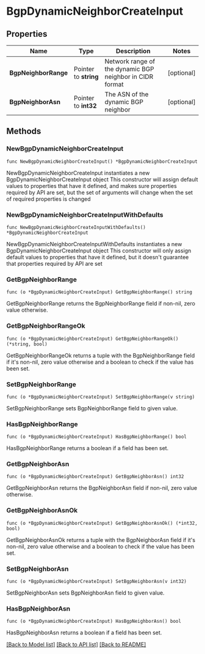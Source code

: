 # BgpDynamicNeighborCreateInput

## Properties

Name | Type | Description | Notes
------------ | ------------- | ------------- | -------------
**BgpNeighborRange** | Pointer to **string** | Network range of the dynamic BGP neighbor in CIDR format | [optional] 
**BgpNeighborAsn** | Pointer to **int32** | The ASN of the dynamic BGP neighbor | [optional] 

## Methods

### NewBgpDynamicNeighborCreateInput

`func NewBgpDynamicNeighborCreateInput() *BgpDynamicNeighborCreateInput`

NewBgpDynamicNeighborCreateInput instantiates a new BgpDynamicNeighborCreateInput object
This constructor will assign default values to properties that have it defined,
and makes sure properties required by API are set, but the set of arguments
will change when the set of required properties is changed

### NewBgpDynamicNeighborCreateInputWithDefaults

`func NewBgpDynamicNeighborCreateInputWithDefaults() *BgpDynamicNeighborCreateInput`

NewBgpDynamicNeighborCreateInputWithDefaults instantiates a new BgpDynamicNeighborCreateInput object
This constructor will only assign default values to properties that have it defined,
but it doesn't guarantee that properties required by API are set

### GetBgpNeighborRange

`func (o *BgpDynamicNeighborCreateInput) GetBgpNeighborRange() string`

GetBgpNeighborRange returns the BgpNeighborRange field if non-nil, zero value otherwise.

### GetBgpNeighborRangeOk

`func (o *BgpDynamicNeighborCreateInput) GetBgpNeighborRangeOk() (*string, bool)`

GetBgpNeighborRangeOk returns a tuple with the BgpNeighborRange field if it's non-nil, zero value otherwise
and a boolean to check if the value has been set.

### SetBgpNeighborRange

`func (o *BgpDynamicNeighborCreateInput) SetBgpNeighborRange(v string)`

SetBgpNeighborRange sets BgpNeighborRange field to given value.

### HasBgpNeighborRange

`func (o *BgpDynamicNeighborCreateInput) HasBgpNeighborRange() bool`

HasBgpNeighborRange returns a boolean if a field has been set.

### GetBgpNeighborAsn

`func (o *BgpDynamicNeighborCreateInput) GetBgpNeighborAsn() int32`

GetBgpNeighborAsn returns the BgpNeighborAsn field if non-nil, zero value otherwise.

### GetBgpNeighborAsnOk

`func (o *BgpDynamicNeighborCreateInput) GetBgpNeighborAsnOk() (*int32, bool)`

GetBgpNeighborAsnOk returns a tuple with the BgpNeighborAsn field if it's non-nil, zero value otherwise
and a boolean to check if the value has been set.

### SetBgpNeighborAsn

`func (o *BgpDynamicNeighborCreateInput) SetBgpNeighborAsn(v int32)`

SetBgpNeighborAsn sets BgpNeighborAsn field to given value.

### HasBgpNeighborAsn

`func (o *BgpDynamicNeighborCreateInput) HasBgpNeighborAsn() bool`

HasBgpNeighborAsn returns a boolean if a field has been set.


[[Back to Model list]](../README.md#documentation-for-models) [[Back to API list]](../README.md#documentation-for-api-endpoints) [[Back to README]](../README.md)


